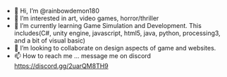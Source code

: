 - 👋 Hi, I’m @rainbowdemon180
- 👀 I’m interested in art, video games, horror/thriller
- 🌱 I’m currently learning Game Simulation and Development. This includes(C#, unity engine, javascript, html5, java, python, processing3, and a bit of visual basic)
- 💞️ I’m looking to collaborate on design aspects of game and websites.
- 📫 How to reach me ... message me on discord https://discord.gg/2uarQM8TH9

<!---
rainbowdemon180/rainbowdemon180 is a ✨ special ✨ repository because its `README.md` (this file) appears on your GitHub profile.
You can click the Preview link to take a look at your changes.
--->
